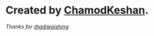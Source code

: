 

# Created by [ChamodKeshan](https://github.com/ChamodKeshan).


*Thanks for [@adiwajshing](https://github.com/adiwajshing)*
